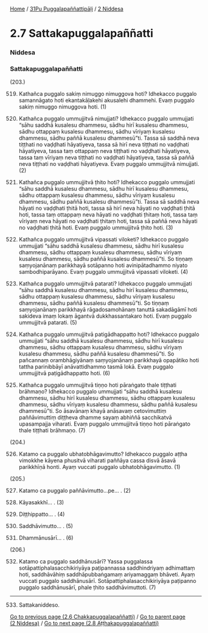 
[Home](/) / [31Pu Puggalapaññattipāḷi](../../31Pu.md) / [2 Niddesa](../2.md)

# 2.7 Sattakapuggalapaññatti

### Niddesa

### Sattakapuggalapaññatti

(203.)

519. Kathañca puggalo sakiṃ nimuggo nimuggova hoti? Idhekacco puggalo samannāgato hoti ekantakāḷakehi akusalehi dhammehi. Evaṃ puggalo sakiṃ nimuggo nimuggova hoti. (1)

520. Kathañca puggalo ummujjitvā nimujjati? Idhekacco puggalo ummujjati “sāhu saddhā kusalesu dhammesu, sādhu hirī kusalesu dhammesu, sādhu ottappaṃ kusalesu dhammesu, sādhu vīriyaṃ kusalesu dhammesu, sādhu paññā kusalesu dhammesū”ti. Tassa sā saddhā neva tiṭṭhati no vaḍḍhati hāyatiyeva, tassa sā hirī neva tiṭṭhati no vaḍḍhati hāyatiyeva, tassa taṃ ottappaṃ neva tiṭṭhati no vaḍḍhati hāyatiyeva, tassa taṃ vīriyaṃ neva tiṭṭhati no vaḍḍhati hāyatiyeva, tassa sā paññā neva tiṭṭhati no vaḍḍhati hāyatiyeva. Evaṃ puggalo ummujjitvā nimujjati. (2)

521. Kathañca puggalo ummujjitvā ṭhito hoti? Idhekacco puggalo ummujjati “sāhu saddhā kusalesu dhammesu, sādhu hirī kusalesu dhammesu, sādhu ottappaṃ kusalesu dhammesu, sādhu vīriyaṃ kusalesu dhammesu, sādhu paññā kusalesu dhammesū”ti. Tassa sā saddhā neva hāyati no vaḍḍhati ṭhitā hoti, tassa sā hirī neva hāyati no vaḍḍhati ṭhitā hoti, tassa taṃ ottappaṃ neva hāyati no vaḍḍhati ṭhitaṃ hoti, tassa taṃ vīriyaṃ neva hāyati no vaḍḍhati ṭhitaṃ hoti, tassa sā paññā neva hāyati no vaḍḍhati ṭhitā hoti. Evaṃ puggalo ummujjitvā ṭhito hoti. (3)

522. Kathañca puggalo ummujjitvā vipassati viloketi? Idhekacco puggalo ummujjati “sāhu saddhā kusalesu dhammesu, sādhu hirī kusalesu dhammesu, sādhu ottappaṃ kusalesu dhammesu, sādhu vīriyaṃ kusalesu dhammesu, sādhu paññā kusalesu dhammesū”ti. So tiṇṇaṃ saṃyojanānaṃ parikkhayā sotāpanno hoti avinipātadhammo niyato sambodhiparāyano. Evaṃ puggalo ummujjitvā vipassati viloketi. (4)

523. Kathañca puggalo ummujjitvā patarati? Idhekacco puggalo ummujjati “sāhu saddhā kusalesu dhammesu, sādhu hirī kusalesu dhammesu, sādhu ottappaṃ kusalesu dhammesu, sādhu vīriyaṃ kusalesu dhammesu, sādhu paññā kusalesu dhammesū”ti. So tiṇṇaṃ saṃyojanānaṃ parikkhayā rāgadosamohānaṃ tanuttā sakadāgāmī hoti sakideva imaṃ lokaṃ āgantvā dukkhassantakaro hoti. Evaṃ puggalo ummujjitvā patarati. (5)

524. Kathañca puggalo ummujjitvā patigādhappatto hoti? Idhekacco puggalo ummujjati “sāhu saddhā kusalesu dhammesu, sādhu hirī kusalesu dhammesu, sādhu ottappaṃ kusalesu dhammesu, sādhu vīriyaṃ kusalesu dhammesu, sādhu paññā kusalesu dhammesū”ti. So pañcannaṃ orambhāgiyānaṃ saṃyojanānaṃ parikkhayā opapātiko hoti tattha parinibbāyī anāvattidhammo tasmā lokā. Evaṃ puggalo ummujjitvā paṭigādhappatto hoti. (6)

525. Kathañca puggalo ummujjitvā tiṇṇo hoti pāraṅgato thale tiṭṭhati brāhmaṇo? Idhekacco puggalo ummujjati “sāhu saddhā kusalesu dhammesu, sādhu hirī kusalesu dhammesu, sādhu ottappaṃ kusalesu dhammesu, sādhu vīriyaṃ kusalesu dhammesu, sādhu paññā kusalesu dhammesū”ti. So āsavānaṃ khayā anāsavaṃ cetovimuttiṃ paññāvimuttiṃ diṭṭheva dhamme sayaṃ abhiññā sacchikatvā upasampajja viharati. Evaṃ puggalo ummujjitvā tiṇṇo hoti pāraṅgato thale tiṭṭhati brāhmaṇo. (7)

(204.)

526. Katamo ca puggalo ubhatobhāgavimutto? Idhekacco puggalo aṭṭha vimokkhe kāyena phusitvā viharati paññāya cassa disvā āsavā parikkhīṇā honti. Ayaṃ vuccati puggalo ubhatobhāgavimutto. (1)

(205.)

527. Katamo ca puggalo paññāvimutto…pe… . (2)

528. Kāyasakkhī… . (3)

529. Diṭṭhippatto… . (4)

530. Saddhāvimutto… . (5)

531. Dhammānusārī… . (6)

(206.)

532. Katamo ca puggalo saddhānusārī? Yassa puggalassa sotāpattiphalasacchikiriyāya paṭipannassa saddhindriyaṃ adhimattaṃ hoti, saddhāvāhiṃ saddhāpubbaṅgamaṃ ariyamaggaṃ bhāveti. Ayaṃ vuccati puggalo saddhānusārī. Sotāpattiphalasacchikiriyāya paṭipanno puggalo saddhānusārī, phale ṭhito saddhāvimuttoti. (7)

---

533. Sattakaniddeso.



[Go to previous page (2.6 Chakkapuggalapaññatti)](2.6.md) / [Go to parent page (2 Niddesa)](../2.md) / [Go to next page (2.8 Aṭṭhakapuggalapaññatti)](2.8.md)


